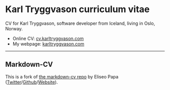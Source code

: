 # Karl Tryggvason curriculum vitae

CV for Karl Tryggvason, software developer from Iceland, living in Oslo, Norway. 

* Online CV: [cv.karltryggvason.com](http://cv.karltryggvason.com)
* My webpage: [karltryggvason.com](http://karltryggvason.com)


***

## Markdown-CV

This is a fork of [the markdown-cv repo](https://github.com/elipapa/markdown-cv) by Eliseo Papa ([Twitter](http://twitter.com/elipapa)/[Github](http://github.com/elipapa)/[Website](https://elipapa.github.io)).
